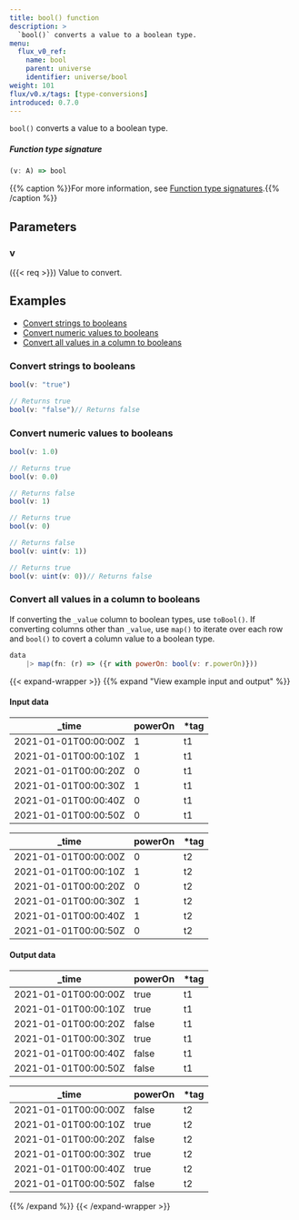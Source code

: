 ```yaml
---
title: bool() function
description: >
  `bool()` converts a value to a boolean type.
menu:
  flux_v0_ref:
    name: bool
    parent: universe
    identifier: universe/bool
weight: 101
flux/v0.x/tags: [type-conversions]
introduced: 0.7.0
---
```


<!------------------------------------------------------------------------------

IMPORTANT: This page was generated from comments in the Flux source code. Any
edits made directly to this page will be overwritten the next time the
documentation is generated. 

To make updates to this documentation, update the function comments above the
function definition in the Flux source code:

https://github.com/influxdata/flux/blob/master/stdlib/universe/universe.flux#L3142-L3142

Contributing to Flux: https://github.com/influxdata/flux#contributing
Fluxdoc syntax: https://github.com/influxdata/flux/blob/master/docs/fluxdoc.md

------------------------------------------------------------------------------->

`bool()` converts a value to a boolean type.



##### Function type signature

```js
(v: A) => bool
```

{{% caption %}}For more information, see [Function type signatures](/flux/v0/function-type-signatures/).{{% /caption %}}

## Parameters

### v
({{< req >}})
Value to convert.




## Examples

- [Convert strings to booleans](#convert-strings-to-booleans)
- [Convert numeric values to booleans](#convert-numeric-values-to-booleans)
- [Convert all values in a column to booleans](#convert-all-values-in-a-column-to-booleans)

### Convert strings to booleans

```js
bool(v: "true")

// Returns true
bool(v: "false")// Returns false


```


### Convert numeric values to booleans

```js
bool(v: 1.0)

// Returns true
bool(v: 0.0)

// Returns false
bool(v: 1)

// Returns true
bool(v: 0)

// Returns false
bool(v: uint(v: 1))

// Returns true
bool(v: uint(v: 0))// Returns false


```


### Convert all values in a column to booleans

If converting the `_value` column to boolean types, use `toBool()`.
If converting columns other than `_value`, use `map()` to iterate over each
row and `bool()` to covert a column value to a boolean type.

```js
data
    |> map(fn: (r) => ({r with powerOn: bool(v: r.powerOn)}))

```

{{< expand-wrapper >}}
{{% expand "View example input and output" %}}

#### Input data

| _time                | powerOn  | *tag |
| -------------------- | -------- | ---- |
| 2021-01-01T00:00:00Z | 1        | t1   |
| 2021-01-01T00:00:10Z | 1        | t1   |
| 2021-01-01T00:00:20Z | 0        | t1   |
| 2021-01-01T00:00:30Z | 1        | t1   |
| 2021-01-01T00:00:40Z | 0        | t1   |
| 2021-01-01T00:00:50Z | 0        | t1   |

| _time                | powerOn  | *tag |
| -------------------- | -------- | ---- |
| 2021-01-01T00:00:00Z | 0        | t2   |
| 2021-01-01T00:00:10Z | 1        | t2   |
| 2021-01-01T00:00:20Z | 0        | t2   |
| 2021-01-01T00:00:30Z | 1        | t2   |
| 2021-01-01T00:00:40Z | 1        | t2   |
| 2021-01-01T00:00:50Z | 0        | t2   |


#### Output data

| _time                | powerOn  | *tag |
| -------------------- | -------- | ---- |
| 2021-01-01T00:00:00Z | true     | t1   |
| 2021-01-01T00:00:10Z | true     | t1   |
| 2021-01-01T00:00:20Z | false    | t1   |
| 2021-01-01T00:00:30Z | true     | t1   |
| 2021-01-01T00:00:40Z | false    | t1   |
| 2021-01-01T00:00:50Z | false    | t1   |

| _time                | powerOn  | *tag |
| -------------------- | -------- | ---- |
| 2021-01-01T00:00:00Z | false    | t2   |
| 2021-01-01T00:00:10Z | true     | t2   |
| 2021-01-01T00:00:20Z | false    | t2   |
| 2021-01-01T00:00:30Z | true     | t2   |
| 2021-01-01T00:00:40Z | true     | t2   |
| 2021-01-01T00:00:50Z | false    | t2   |

{{% /expand %}}
{{< /expand-wrapper >}}
